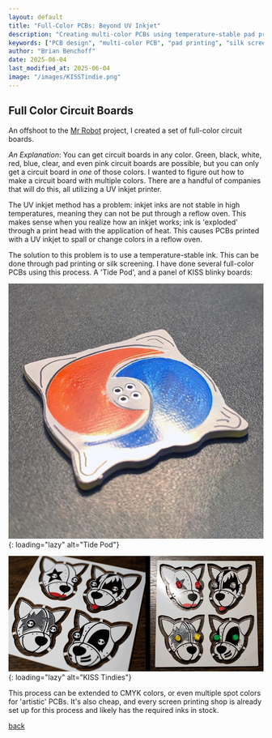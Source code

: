 ```yaml
---
layout: default
title: "Full-Color PCBs: Beyond UV Inkjet"
description: "Creating multi-color PCBs using temperature-stable pad printing and silk screening techniques for reflow-safe designs"
keywords: ["PCB design", "multi-color PCB", "pad printing", "silk screening", "PCB manufacturing", "electronics art", "PCB decoration", "CMYK PCB"]
author: "Brian Benchoff"
date: 2025-06-04
last_modified_at: 2025-06-04
image: "/images/KISSTindie.png"
---
```


## Full Color Circuit Boards

An offshoot to the <a href="https://bbenchoff.github.io/pages/MrRobot.html">Mr Robot</a> project, I created a set of full-color circuit boards.

*An Explanation*: You can get circuit boards in any color. Green, black, white, red, blue, clear, and even pink circuit boards are possible, but you can only get a circuit board in _one_ of those colors. I wanted to figure out how to make a circuit board with multiple colors. There are a handful of companies that will do this, all utilizing a UV inkjet printer. 

The UV inkjet method has a problem: inkjet inks are not stable in high temperatures, meaning they can not be put through a reflow oven. This makes sense when you realize how an inkjet works; ink is 'exploded' through a print head with the application of heat. This causes PCBs printed with a UV inkjet to spall or change colors in a reflow oven.

The solution to this problem is to use a temperature-stable ink. This can be done through pad printing or silk screening. I have done several full-color PCBs using this process. A 'Tide Pod', and a panel of KISS blinky boards:

![Tide Pod](/images/tidepod.jpg){: loading="lazy" alt="Tide Pod"}

![KISS Tindies](/images/KISSTindie.png){: loading="lazy" alt="KISS Tindies"}

This process can be extended to CMYK colors, or even multiple spot colors for 'artistic' PCBs. It's also cheap, and every screen printing shop is already set up for this process and likely has the required inks in stock.


[back](../)
